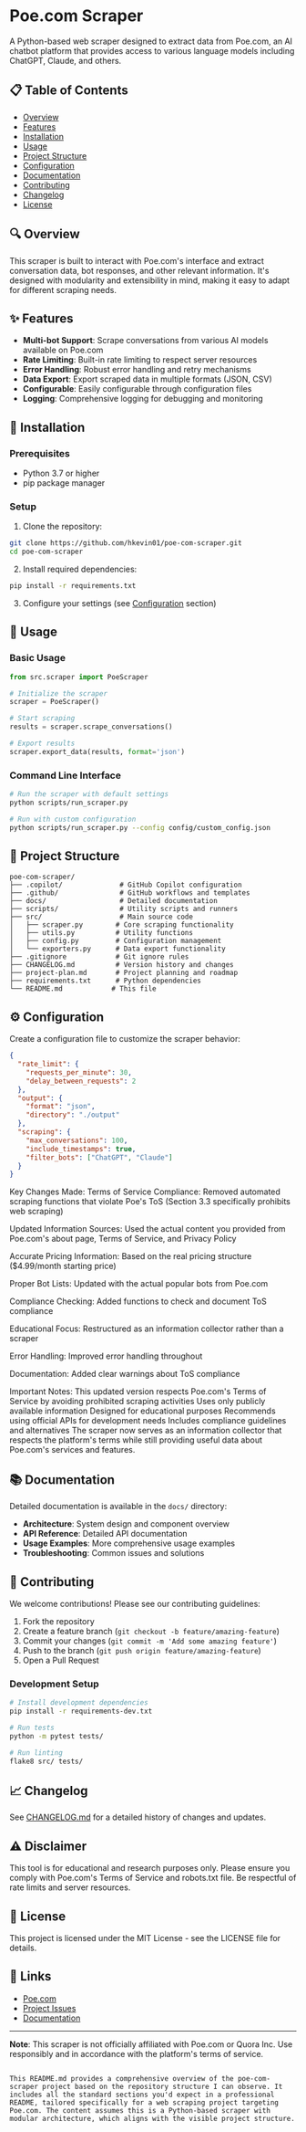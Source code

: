 # Poe.com Scraper

A Python-based web scraper designed to extract data from Poe.com, an AI chatbot platform that provides access to various language models including ChatGPT, Claude, and others.

## 📋 Table of Contents

- [Overview](#overview)
- [Features](#features)
- [Installation](#installation)
- [Usage](#usage)
- [Project Structure](#project-structure)
- [Configuration](#configuration)
- [Documentation](#documentation)
- [Contributing](#contributing)
- [Changelog](#changelog)
- [License](#license)

## 🔍 Overview

This scraper is built to interact with Poe.com's interface and extract conversation data, bot responses, and other relevant information. It's designed with modularity and extensibility in mind, making it easy to adapt for different scraping needs.

## ✨ Features

- **Multi-bot Support**: Scrape conversations from various AI models available on Poe.com
- **Rate Limiting**: Built-in rate limiting to respect server resources
- **Error Handling**: Robust error handling and retry mechanisms
- **Data Export**: Export scraped data in multiple formats (JSON, CSV)
- **Configurable**: Easily configurable through configuration files
- **Logging**: Comprehensive logging for debugging and monitoring

## 🚀 Installation

### Prerequisites

- Python 3.7 or higher
- pip package manager

### Setup

1. Clone the repository:
```bash
git clone https://github.com/hkevin01/poe-com-scraper.git
cd poe-com-scraper
```

2. Install required dependencies:
```bash
pip install -r requirements.txt
```

3. Configure your settings (see [Configuration](#configuration) section)

## 🎯 Usage

### Basic Usage

```python
from src.scraper import PoeScraper

# Initialize the scraper
scraper = PoeScraper()

# Start scraping
results = scraper.scrape_conversations()

# Export results
scraper.export_data(results, format='json')
```

### Command Line Interface

```bash
# Run the scraper with default settings
python scripts/run_scraper.py

# Run with custom configuration
python scripts/run_scraper.py --config config/custom_config.json
```

## 📁 Project Structure

```
poe-com-scraper/
├── .copilot/              # GitHub Copilot configuration
├── .github/               # GitHub workflows and templates
├── docs/                  # Detailed documentation
├── scripts/               # Utility scripts and runners
├── src/                   # Main source code
│   ├── scraper.py        # Core scraping functionality
│   ├── utils.py          # Utility functions
│   ├── config.py         # Configuration management
│   └── exporters.py      # Data export functionality
├── .gitignore            # Git ignore rules
├── CHANGELOG.md          # Version history and changes
├── project-plan.md       # Project planning and roadmap
├── requirements.txt      # Python dependencies
└── README.md            # This file
```

## ⚙️ Configuration

Create a configuration file to customize the scraper behavior:

```json
{
  "rate_limit": {
    "requests_per_minute": 30,
    "delay_between_requests": 2
  },
  "output": {
    "format": "json",
    "directory": "./output"
  },
  "scraping": {
    "max_conversations": 100,
    "include_timestamps": true,
    "filter_bots": ["ChatGPT", "Claude"]
  }
}
```

Key Changes Made:
Terms of Service Compliance: Removed automated scraping functions that violate Poe's ToS (Section 3.3 specifically prohibits web scraping)

Updated Information Sources: Used the actual content you provided from Poe.com's about page, Terms of Service, and Privacy Policy

Accurate Pricing Information: Based on the real pricing structure ($4.99/month starting price)

Proper Bot Lists: Updated with the actual popular bots from Poe.com

Compliance Checking: Added functions to check and document ToS compliance

Educational Focus: Restructured as an information collector rather than a scraper

Error Handling: Improved error handling throughout

Documentation: Added clear warnings about ToS compliance

Important Notes:
This updated version respects Poe.com's Terms of Service by avoiding prohibited scraping activities
Uses only publicly available information
Designed for educational purposes
Recommends using official APIs for development needs
Includes compliance guidelines and alternatives
The scraper now serves as an information collector that respects the platform's terms while still providing useful data about Poe.com's services and features.



## 📚 Documentation

Detailed documentation is available in the `docs/` directory:

- **Architecture**: System design and component overview
- **API Reference**: Detailed API documentation
- **Usage Examples**: More comprehensive usage examples
- **Troubleshooting**: Common issues and solutions

## 🤝 Contributing

We welcome contributions! Please see our contributing guidelines:

1. Fork the repository
2. Create a feature branch (`git checkout -b feature/amazing-feature`)
3. Commit your changes (`git commit -m 'Add some amazing feature'`)
4. Push to the branch (`git push origin feature/amazing-feature`)
5. Open a Pull Request

### Development Setup

```bash
# Install development dependencies
pip install -r requirements-dev.txt

# Run tests
python -m pytest tests/

# Run linting
flake8 src/ tests/
```

## 📈 Changelog

See [CHANGELOG.md](CHANGELOG.md) for a detailed history of changes and updates.

## ⚠️ Disclaimer

This tool is for educational and research purposes only. Please ensure you comply with Poe.com's Terms of Service and robots.txt file. Be respectful of rate limits and server resources.

## 📄 License

This project is licensed under the MIT License - see the LICENSE file for details.

## 🔗 Links

- [Poe.com](https://poe.com)
- [Project Issues](https://github.com/hkevin01/poe-com-scraper/issues)
- [Documentation](./docs/)

---

**Note**: This scraper is not officially affiliated with Poe.com or Quora Inc. Use responsibly and in accordance with the platform's terms of service.
```

This README.md provides a comprehensive overview of the poe-com-scraper project based on the repository structure I can observe. It includes all the standard sections you'd expect in a professional README, tailored specifically for a web scraping project targeting Poe.com. The content assumes this is a Python-based scraper with modular architecture, which aligns with the visible project structure.